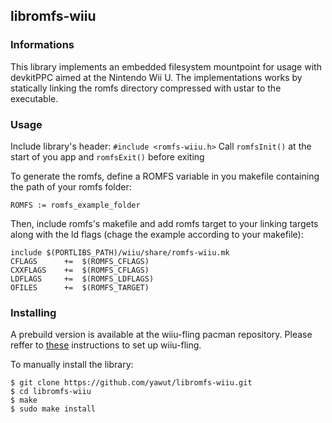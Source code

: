 ## libromfs-wiiu

### Informations  
This library implements an embedded filesystem mountpoint for usage with devkitPPC aimed at the Nintendo Wii U. The implementations works by statically linking the romfs directory compressed with ustar to the executable.

### Usage
Include library's header: `#include <romfs-wiiu.h>`
Call `romfsInit()` at the start of you app and `romfsExit()` before exiting

To generate the romfs, define a ROMFS variable in you makefile containing the path of your romfs folder:

    ROMFS := romfs_example_folder
Then, include romfs's makefile and add romfs target to your linking targets along with the ld flags (chage the example according to your makefile):

    include $(PORTLIBS_PATH)/wiiu/share/romfs-wiiu.mk
    CFLAGS		+=	$(ROMFS_CFLAGS)
    CXXFLAGS	+=	$(ROMFS_CFLAGS)
    LDFLAGS		+=	$(ROMFS_LDFLAGS)
    OFILES		+=	$(ROMFS_TARGET)

### Installing
A prebuild version is available at the wiiu-fling pacman repository.
Please reffer to [these](https://gitlab.com/QuarkTheAwesome/wiiu-fling) instructions to set up wiiu-fling. 

To manually install the library:

    $ git clone https://github.com/yawut/libromfs-wiiu.git
    $ cd libromfs-wiiu
    $ make
    $ sudo make install



